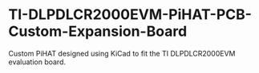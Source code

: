 # TI-DLPDLCR2000EVM-PiHAT-PCB-Custom-Expansion-Board
Custom PiHAT designed using KiCad to fit the TI DLPDLCR2000EVM evaluation board.
